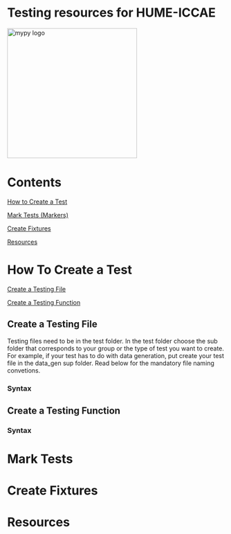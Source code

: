 Testing resources for HUME-ICCAE 
================================
<img src="https://headlesstesting.com/assets/blog/2020/08/xpytest-ff7024fe91bfbe468ee6d515272ed904829eccdc02b7fd757e1ecc0bd5a9f4fc.png.pagespeed.ic.jaL31NSKZ6.webp" alt="mypy logo" width="300px"/>

# Contents
[How to Create a Test](##How-To-Create-a-Test)

[Mark Tests (Markers)](##Mark-Tests)

[Create Fixtures](##Create-Fixtures)

[Resources](##Resources)

# How To Create a Test
[Create a Testing File](##Create-a-Testing-File)

[Create a Testing Function](##Create-a-Testing-Function)

## Create a Testing File
Testing files need to be in the test folder. In the test folder choose the sub folder that corresponds to your group or the type of test you want to create. For example, if your test has to do with data generation, put create your test file in the data_gen sup folder. Read below for the mandatory file naming convetions. 
### Syntax

## Create a Testing Function
### Syntax


# Mark Tests
# Create Fixtures
# Resources



